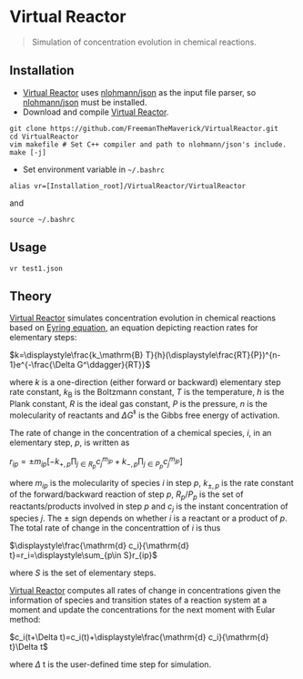 # Virtual Reactor

>Simulation of concentration evolution in chemical reactions.

## Installation

+ [Virtual Reactor](https://github.com/FreemanTheMaverick/VirtualReactor/) uses [nlohmann/json](https://github.com/nlohmann/json) as the input file parser, so [nlohmann/json](https://github.com/nlohmann/json) must be installed.
+ Download and compile [Virtual Reactor](https://github.com/FreemanTheMaverick/VirtualReactor/).
```
git clone https://github.com/FreemanTheMaverick/VirtualReactor.git
cd VirtualReactor
vim makefile # Set C++ compiler and path to nlohmann/json's include.
make [-j]
```
+ Set environment variable in ```~/.bashrc```
```
alias vr=[Installation_root]/VirtualReactor/VirtualReactor
```
and
```
source ~/.bashrc
```

## Usage
```
vr test1.json
```

## Theory
[Virtual Reactor](https://github.com/FreemanTheMaverick/VirtualReactor/) simulates concentration evolution in chemical reactions based on [Eyring equation](https://en.wikipedia.org/wiki/Eyring_equation), an equation depicting reaction rates for elementary steps:

$k=\displaystyle\frac{k_\mathrm{B} T}{h}(\displaystyle\frac{RT}{P})^{n-1}e^{-\frac{\Delta G^\ddagger}{RT}}$

where $k$ is a one-direction (either forward or backward) elementary step rate constant, $k_\mathrm{B}$ is the Boltzmann constant, $T$ is the temperature, $h$ is the Plank constant, $R$ is the ideal gas constant, $P$ is the pressure, $n$ is the molecularity of reactants and $\Delta G^\ddagger$ is the Gibbs free energy of activation.

The rate of change in the concentration of a chemical species, $i$, in an elementary step, $p$, is written as

$r_{ip}=\pm m_{ip}[-k_{+,p}\displaystyle\prod_{j\in R_p}c_j^{m_{jp}}+k_{-,p}\displaystyle\prod_{j\in P_p}c_j^{m_{jp}}]$

where $m_{ip}$ is the molecularity of species $i$ in step $p$, $k_{\pm,p}$ is the rate constant of the forward/backward reaction of step $p$, $R_p/P_p$ is the set of reactants/products involved in step $p$ and $c_j$ is the instant concentration of species $j$. The $\pm$ sign depends on whether $i$ is a reactant or a product of $p$. The total rate of change in the concentrattion of $i$ is thus

$\displaystyle\frac{\mathrm{d} c_i}{\mathrm{d} t}=r_i=\displaystyle\sum_{p\in S}r_{ip}$

where $S$ is the set of elementary steps.

[Virtual Reactor](https://github.com/FreemanTheMaverick/VirtualReactor/) computes all rates of change in concentrations given the information of species and transition states of a reaction system at a moment and update the concentrations for the next moment with Eular method:

$c_i(t+\Delta t)=c_i(t)+\displaystyle\frac{\mathrm{d} c_i}{\mathrm{d} t}\Delta t$

where $\Delta$ t is the user-defined time step for simulation.
